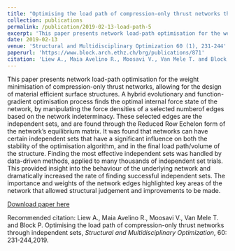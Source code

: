 ```yaml
---
title: "Optimising the load path of compression-only thrust networks through independent sets"
collection: publications
permalink: /publication/2019-02-13-load-path-5
excerpt: 'This paper presents network load-path optimisation for the weight minimisation of compression-only thrust networks, allowing for the design of material efficient surface structures.'
date: 2019-02-13
venue: 'Structural and Multidisciplinary Optimization 60 (1), 231-244'
paperurl: 'https://www.block.arch.ethz.ch/brg/publications/871'
citation: 'Liew A., Maia Avelino R., Moosavi V., Van Mele T. and Block P. Optimising the load path of compression-only thrust networks through independent sets, <i>Structural and Multidisciplinary Optimization</i>, 60: 231-244,2019'
---
```


This paper presents network load-path optimisation for the weight minimisation of compression-only thrust networks, allowing for the design of material efficient surface structures. A hybrid evolutionary and function-gradient optimisation process finds the optimal internal force state of the network, by manipulating the force densities of a selected numberof edges based on the network indeterminacy. These selected edges are the independent sets, and are found through the Reduced Row Echelon form of the network’s equilibrium matrix. It was found that networks can have certain independent sets that have a significant influence on both the stability of the optimisation algorithm, and in the final load path/volume of the structure. Finding the most effective independent sets was handled by data-driven methods, applied to many thousands of independent set trials. This provided insight into the behaviour of the underlying network and dramatically increased the rate of finding successful independent sets. The importance and weights of the network edges highlighted key areas of the network that allowed structural judgement and improvements to be made.

[Download paper here](https://www.block.arch.ethz.ch/brg/publications/871)

Recommended citation: Liew A., Maia Avelino R., Moosavi V., Van Mele T. and Block P. Optimising the load path of compression-only thrust networks through independent sets, <i>Structural and Multidisciplinary Optimization</i>, 60: 231-244,2019.
